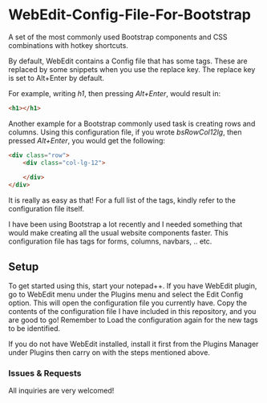 # WebEdit-Config-File-For-Bootstrap
A set of the most commonly used Bootstrap components and CSS combinations with hotkey shortcuts.

By default, WebEdit contains a Config file that has some tags. These are replaced by some snippets when you use the replace key. The replace key is set to Alt+Enter by default.

For example, writing *h1*, then pressing *Alt+Enter*, would result in: 

```html
<h1></h1>
```

Another example for a Bootstrap commonly used task is creating rows and columns. Using this configuration file, if you wrote *bsRowCol12lg*, then pressed *Alt+Enter*, you would get the following:

```html
<div class="row">
	<div class="col-lg-12">
		
	</div>
</div>
```

It is really as easy as that! For a full list of the tags, kindly refer to the configuration file itself.

I have been using Bootstrap a lot recently and I needed something that would make creating all the usual website components faster. This configuration file has tags for forms, columns, navbars, .. etc.

## Setup

To get started using this, start your notepad++. If you have WebEdit plugin, go to WebEdit menu under the Plugins menu and select the Edit Config option. This will open the configuration file you currently have. Copy the contents of the configuration file I have included in this repository, and you are good to go! Remember to Load the configuration again for the new tags to be identified.

If you do not have WebEdit installed, install it first from the Plugins Manager under Plugins then carry on with the steps mentioned above.

### Issues & Requests

All inquiries are very welcomed!
